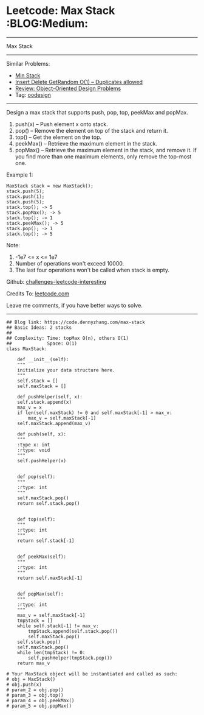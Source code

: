 
# Leetcode: Max Stack     :BLOG:Medium:

---

Max Stack  

---

Similar Problems:  

-   [Min Stack](https://code.dennyzhang.com/min-stack)
-   [Insert Delete GetRandom O(1) – Duplicates allowed](https://code.dennyzhang.com/insert-delete-getrandom-o1-duplicates-allowed)
-   [Review: Object-Oriented Design Problems](https://code.dennyzhang.com/review-oodesign)
-   Tag: [oodesign](https://code.dennyzhang.com/tag/oodesign)

---

Design a max stack that supports push, pop, top, peekMax and popMax.  

1.  push(x) &#x2013; Push element x onto stack.
2.  pop() &#x2013; Remove the element on top of the stack and return it.
3.  top() &#x2013; Get the element on the top.
4.  peekMax() &#x2013; Retrieve the maximum element in the stack.
5.  popMax() &#x2013; Retrieve the maximum element in the stack, and remove it. If you find more than one maximum elements, only remove the top-most one.

Example 1:  

    MaxStack stack = new MaxStack();
    stack.push(5); 
    stack.push(1);
    stack.push(5);
    stack.top(); -> 5
    stack.popMax(); -> 5
    stack.top(); -> 1
    stack.peekMax(); -> 5
    stack.pop(); -> 1
    stack.top(); -> 5

Note:  

1.  -1e7 <= x <= 1e7
2.  Number of operations won't exceed 10000.
3.  The last four operations won't be called when stack is empty.

Github: [challenges-leetcode-interesting](https://github.com/DennyZhang/challenges-leetcode-interesting/tree/master/problems/max-stack)  

Credits To: [leetcode.com](https://leetcode.com/problems/max-stack/description/)  

Leave me comments, if you have better ways to solve.  

---

    ## Blog link: https://code.dennyzhang.com/max-stack
    ## Basic Ideas: 2 stacks
    ##
    ## Complexity: Time: topMax O(n), others O(1)
    ##             Space: O(1)
    class MaxStack:
    
        def __init__(self):
    	"""
    	initialize your data structure here.
    	"""
    	self.stack = []
    	self.maxStack = []
    
        def pushHelper(self, x):
    	self.stack.append(x)
    	max_v = x
    	if len(self.maxStack) != 0 and self.maxStack[-1] > max_v:
    	    max_v = self.maxStack[-1]
    	self.maxStack.append(max_v)
    
        def push(self, x):
    	"""
    	:type x: int
    	:rtype: void
    	"""
    	self.pushHelper(x)
    
    
        def pop(self):
    	"""
    	:rtype: int
    	"""
    	self.maxStack.pop()
    	return self.stack.pop()
    
    
        def top(self):
    	"""
    	:rtype: int
    	"""
    	return self.stack[-1]
    
    
        def peekMax(self):
    	"""
    	:rtype: int
    	"""
    	return self.maxStack[-1]
    
    
        def popMax(self):
    	"""
    	:rtype: int
    	"""
    	max_v = self.maxStack[-1]
    	tmpStack = []
    	while self.stack[-1] != max_v:
    	    tmpStack.append(self.stack.pop())
    	    self.maxStack.pop()
    	self.stack.pop()
    	self.maxStack.pop()
    	while len(tmpStack) != 0:
    	    self.pushHelper(tmpStack.pop())
    	return max_v
    
    # Your MaxStack object will be instantiated and called as such:
    # obj = MaxStack()
    # obj.push(x)
    # param_2 = obj.pop()
    # param_3 = obj.top()
    # param_4 = obj.peekMax()
    # param_5 = obj.popMax()

